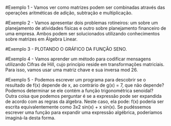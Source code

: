 #Exemplo 1 - Vamos ver como matrizes podem ser combinadas através das operações aritméticas de adição, subtração e multiplicação.

#Exemplo 2 - Vamos apresentar dois problemas rotineiros: um sobre um planejamento de atividades físicas e outro sobre planejamento financeiro de uma empresa. Ambos podem ser solucionados utilizando conhecimentos sobre matrizes em Álgebra Linear.

#Exemplo 3 - PLOTANDO O GRÁFICO DA FUNÇÃO SENO.

#Exemplo 4 - Vamos aprender um método para codificar mensagens utilizando Cifras de Hill, cujo princípio reside em transformações matriciais. Para isso, vamos usar uma matriz chave e sua inversa mod 26.

#Exemplo 5 - Podemos escrever um programa para descobrir se o resultado de f(x) depende de x, ao contrário de g(x) = 7, que não depende?  Podemos determinar se ele contém a função trigonométrica senoidal?  Outra coisa que podemos perguntar é se a expressão pode ser expandida de acordo com as regras da álgebra.  Neste caso, ela pode: f(x) poderia ser escrita equivalentemente como 3x2 sin(x) + x sin(x).  Se pudéssemos escrever uma função para expandir uma expressão algébrica, poderíamos imaginá-la desta forma.